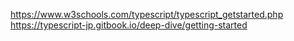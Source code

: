https://www.w3schools.com/typescript/typescript_getstarted.php
https://typescript-jp.gitbook.io/deep-dive/getting-started
